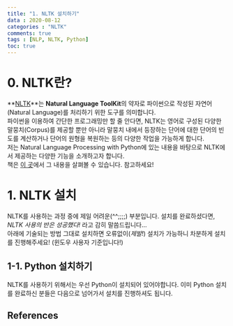 ```yaml
---
title: "1. NLTK 설치하기"
data : 2020-08-12
categories : "NLTK"
comments: true
tags : [NLP, NLTK, Python]
toc: true
---
```


# 0. NLTK란?  
**[NLTK]**는 **Natural Language ToolKit**의 약자로 파이썬으로 작성된 자연어(Natural Language)를 처리하기 위한 도구를 의미합니다.  
파이썬을 이용하여 간단한 프로그래밍만 할 줄 안다면, NLTK는 영어로 구성된 다양한 말뭉치(Corpus)를 제공할 뿐만 아니라 말뭉치 내에서 등장하는 단어에 대한 단어의 빈도를 계산하거나 단어의 원형을 복원하는 등의 다양한 작업을 가능하게 합니다.   
저는 Natural Language Processing with Python에 있는 내용을 바탕으로 NLTK에서 제공하는 다양한 기능을 소개하고자 합니다.  
책은 [이 곳]에서 그 내용을 살펴볼 수 있습니다. 참고하세요!

[이 곳]: https://www.nltk.org/book/
[NLTK]: https://www.nltk.org/index.html

# 1. NLTK 설치
NLTK를 사용하는 과정 중에 제일 어려운(^^;;;;) 부분입니다. 설치를 완료하셨다면, *NLTK 사용의 반은 성공했다!* 라고 감히 말씀드립니다...  
아래에 기술되는 방법 그대로 설치하면 오류없이(*제발!*) 설치가 가능하니 차분하게 설치를 진행해주세요! (윈도우 사용자 기준입니다!)

## 1-1. Python 설치하기
NLTK를 사용하기 위해서는 우선 Python이 설치되어 있어야합니다. 이미 Python 설치를 완료하신 분들은 다음으로 넘어가서 설치를 진행하셔도 됩니다. 





**References**
- 
